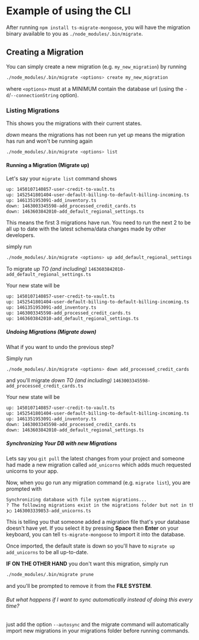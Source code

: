 # Example of using the CLI

After running `npm install ts-migrate-mongoose`, you will have the migration binary available to you as `./node_modules/.bin/migrate`.

## Creating a Migration

You can simply create a new migration (e.g. `my_new_migration`) by running

```bash
./node_modules/.bin/migrate <options> create my_new_migration
```

where `<options>` must at a MINIMUM contain the database url (using the `-d`/`--connectionString` option).

### Listing Migrations

This shows you the migrations with their current states.

*down* means the migrations has not been run yet
*up* means the migration has run and won't be running again

```bash
./node_modules/.bin/migrate <options> list
```

#### Running a Migration (Migrate up)

Let's say your `migrate list` command shows

```bash
up: 1450107140857-user-credit-to-vault.ts
up: 1452541801404-user-default-billing-to-default-billing-incoming.ts
up: 1461351953091-add_inventory.ts
down: 1463003345598-add_processed_credit_cards.ts
down: 1463603842010-add_default_regional_settings.ts
```

This means the first 3 migrations have run. You need to run the next 2 to be all up to date with the latest schema/data changes made by other developers.

simply run

```bash
./node_modules/.bin/migrate <options> up add_default_regional_settings
```

To migrate *up TO (and including)*  `1463603842010-add_default_regional_settings.ts`

Your new state will be

```bash
up: 1450107140857-user-credit-to-vault.ts
up: 1452541801404-user-default-billing-to-default-billing-incoming.ts
up: 1461351953091-add_inventory.ts
up: 1463003345598-add_processed_credit_cards.ts
up: 1463603842010-add_default_regional_settings.ts
```

##### Undoing Migrations (Migrate down)

What if you want to undo the previous step?

Simply run

```bash
./node_modules/.bin/migrate <options> down add_processed_credit_cards
```

and you'll migrate *down TO (and including)* `1463003345598-add_processed_credit_cards.ts`

Your new state will be

```bash
up: 1450107140857-user-credit-to-vault.ts
up: 1452541801404-user-default-billing-to-default-billing-incoming.ts
up: 1461351953091-add_inventory.ts
down: 1463003345598-add_processed_credit_cards.ts
down: 1463603842010-add_default_regional_settings.ts
```

##### Synchronizing Your DB with new Migrations

Lets say you `git pull` the latest changes from your project and someone had made a new migration called `add_unicorns` which adds much requested unicorns to your app.

Now, when you go run any migration command (e.g. `migrate list`), you are prompted with

```bash
Synchronizing database with file system migrations...
? The following migrations exist in the migrations folder but not in the database. Select the ones you want to import into the database (Press <space> to select)
❯◯ 1463003339853-add_unicorns.ts
```

This is telling you that someone added a migration file that's your database doesn't have yet.
If you select it by pressing **Space** then **Enter** on your keyboard, you can tell `ts-migrate-mongoose` to import it into the database.

Once imported, the default state is down so you'll have to `migrate up add_unicorns` to be all up-to-date.

**IF ON THE OTHER HAND** you don't want this migration, simply run

```bash
./node_modules/.bin/migrate prune
```

and you'll be prompted to remove it from the **FILE SYSTEM**.

###### But what happens if I want to sync automatically instead of doing this every time?

just add the option `--autosync` and the migrate command will automatically import new migrations in your migrations folder before running commands.
